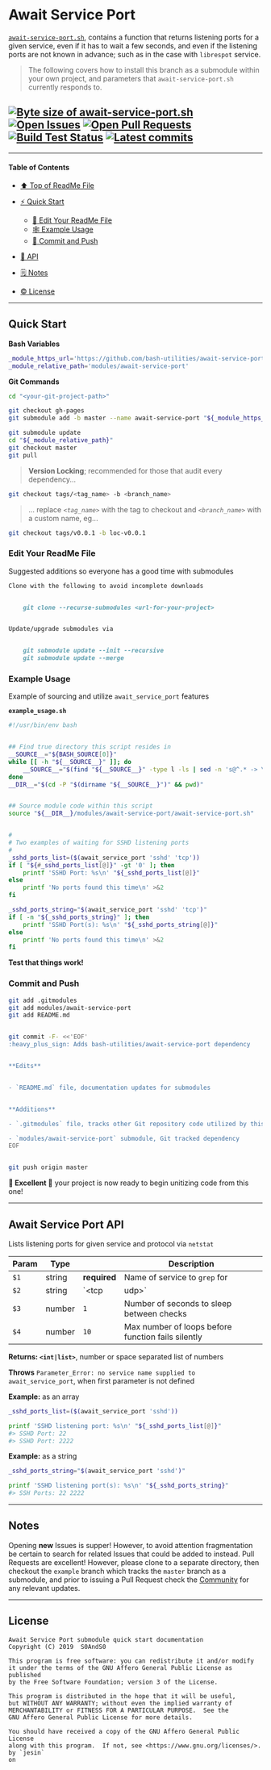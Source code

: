 # Await Service Port
[heading__title]:
  #await-service-port
  "&#x2B06; Top of this page"


[`await-service-port.sh`][await_service_port__master__source_code], contains a function that returns listening ports for a given service, even if it has to wait a few seconds, and even if the listening ports are not known in advance; such as in the case with `librespot` service.


> The following covers how to install this branch as a submodule within your own project, and parameters that `await-service-port.sh` currently responds to.


## [![Byte size of await-service-port.sh][badge__master__await_service_port__source_code]][await_service_port__master__source_code] [![Open Issues][badge__issues__await_service_port]][issues__await_service_port] [![Open Pull Requests][badge__pull_requests__await_service_port]][pull_requests__await_service_port] [![Build Test Status][badge__travis_ci__await_service_port]][travis_ci__await_service_port] [![Latest commits][badge__commits__await_service_port__master]][commits__await_service_port__master]


------


#### Table of Contents


- [&#x2B06; Top of ReadMe File][heading__title]

- [:zap: Quick Start][heading__quick_start]

  - [:memo: Edit Your ReadMe File][heading__edit_your_readme_file]
  - [&#x1F578; Example Usage][heading__example_usage]
  - [:floppy_disk: Commit and Push][heading__commit_and_push]

- [:scroll: API][heading__api]

- [&#x1F5D2; Notes][notes]

- [:copyright: License][heading__license]


------



## Quick Start
[heading__quick_start]:
  #quick-start
  "&#9889; ...well as quick as it may get with things like this"


**Bash Variables**


```Bash
_module_https_url='https://github.com/bash-utilities/await-service-port.git'
_module_relative_path='modules/await-service-port'
```


**Git Commands**


```Bash
cd "<your-git-project-path>"

git checkout gh-pages
git submodule add -b master --name await-service-port "${_module_https_url}" "${_module_relative_path}"

git submodule update
cd "${_module_relative_path}"
git checkout master
git pull
```


> **Version Locking**; recommended for those that audit every dependency...


```Bash
git checkout tags/<tag_name> -b <branch_name>
```


> ... replace _`<tag_name>`_ with the tag to checkout and _`<branch_name>`_ with a custom name, eg...


```Bash
git checkout tags/v0.0.1 -b loc-v0.0.1
```


### Edit Your ReadMe File
[heading__edit_your_readme_file]:
  #edit-your-readme-file
  "&#x1F4DD; Suggested additions so everyone has a good time with submodules"


Suggested additions so everyone has a good time with submodules


```MarkDown
Clone with the following to avoid incomplete downloads


    git clone --recurse-submodules <url-for-your-project>


Update/upgrade submodules via


    git submodule update --init --recursive
    git submodule update --merge
```


### Example Usage
[heading__example_usage]:
  #example-usage
  "&#x1F578; Example of sourcing and utilize `await_service_port` features"


Example of sourcing and utilize `await_service_port` features


**`example_usage.sh`**

```Bash
#!/usr/bin/env bash


## Find true directory this script resides in
__SOURCE__="${BASH_SOURCE[0]}"
while [[ -h "${__SOURCE__}" ]]; do
    __SOURCE__="$(find "${__SOURCE__}" -type l -ls | sed -n 's@^.* -> \(.*\)@\1@p')"
done
__DIR__="$(cd -P "$(dirname "${__SOURCE__}")" && pwd)"


## Source module code within this script
source "${__DIR__}/modules/await-service-port/await-service-port.sh"


#
# Two examples of waiting for SSHD listening ports
#
_sshd_ports_list=($(await_service_port 'sshd' 'tcp'))
if [ "${#_sshd_ports_list[@]}" -gt '0' ]; then
    printf 'SSHD Port: %s\n' "${_sshd_ports_list[@]}"
else
    printf 'No ports found this time\n' >&2
fi

_sshd_ports_string="$(await_service_port 'sshd' 'tcp')"
if [ -n "${_sshd_ports_string}" ]; then
    printf 'SSHD Port(s): %s\n' "${_sshd_ports_string[@]}"
else
    printf 'No ports found this time\n' >&2
fi
```


**Test that things work!**


### Commit and Push
[heading__commit_and_push]:
  #commit-and-push
  "&#x1F4BE; And congratulate yourself on not having to write something similar!"



```Bash
git add .gitmodules
git add modules/await-service-port
git add README.md


git commit -F- <<'EOF'
:heavy_plus_sign: Adds bash-utilities/await-service-port dependency


**Edits**


- `README.md` file, documentation updates for submodules


**Additions**

- `.gitmodules` file, tracks other Git repository code utilized by this project

- `modules/await-service-port` submodule, Git tracked dependency
EOF


git push origin master
```


**:tada: Excellent :tada:** your project is now ready to begin unitizing code from this one!


___


## Await Service Port API
[heading__api]:
  #await-service-port-api
  "&#x1F4DC; The arguments that `await_service_port` understands"


Lists listening ports for given service and protocol via `netstat`


| Param | Type |  | Description |
|---|---|---|---|
| `$1` | string | **required** | Name of service to `grep` for |
| `$2` | string | `<tcp|udp>` | Protocol that service communicates through |
| `$3` | number | `1` | Number of seconds to sleep between checks |
| `$4` | number | `10` | Max number of loops before function fails silently |


**Returns: `<int|list>`**, number or space separated list of numbers


**Throws** `Parameter_Error: no service name supplied to await_service_port`, when first parameter is not defined


**Example:** as an array


```Bash
_sshd_ports_list=($(await_service_port 'sshd'))

printf 'SSHD listening port: %s\n' "${_sshd_ports_list[@]}"
#> SSHD Port: 22
#> SSHD Port: 2222
```


**Example:** as a string


```Bash
_sshd_ports_string="$(await_service_port 'sshd')"

printf 'SSHD listening port(s): %s\n' "${_sshd_ports_string}"
#> SSH Ports: 22 2222
```


___


## Notes
[notes]:
  #notes
  "&#x1F5D2; Additional notes and links that may be worth clicking in the future"


Opening **new** Issues is supper! However, to avoid attention fragmentation be certain to search for related Issues that could be added to instead. Pull Requests are excellent! However, please clone to a separate directory, then checkout the `example` branch which tracks the `master` branch as a submodule, and prior to issuing a Pull Request check the [Community][await_service_port__community] for any relevant updates.


___



## License
[heading__license]:
  #license
  "&#x00A9; Legal bits of Open Source software"


```
Await Service Port submodule quick start documentation
Copyright (C) 2019  S0AndS0

This program is free software: you can redistribute it and/or modify
it under the terms of the GNU Affero General Public License as published
by the Free Software Foundation; version 3 of the License.

This program is distributed in the hope that it will be useful,
but WITHOUT ANY WARRANTY; without even the implied warranty of
MERCHANTABILITY or FITNESS FOR A PARTICULAR PURPOSE.  See the
GNU Affero General Public License for more details.

You should have received a copy of the GNU Affero General Public License
along with this program.  If not, see <https://www.gnu.org/licenses/>.
by `jesin`
on
```



[badge__travis_ci__await_service_port]:
  https://img.shields.io/travis/bash-utilities/await-service-port/example.svg

[travis_ci__await_service_port]:
  https://travis-ci.com/bash-utilities/await-service-port
  "&#x1F6E0; Automated tests and build logs"


[badge__commits__await_service_port__master]:
  https://img.shields.io/github/last-commit/bash-utilities/await-service-port/master.svg

[commits__await_service_port__master]:
  https://github.com/bash-utilities/await-service-port/commits/master
  "&#x1F4DD; History of changes on this branch"


[await_service_port__community]:
  https://github.com/bash-utilities/await-service-port/community
  "&#x1F331; Dedicated to functioning code"


[await_service_port__example_branch]:
  https://github.com/bash-utilities/await-service-port/tree/example
  "If it lurches, it lives"


[badge__issues__await_service_port]:
  https://img.shields.io/github/issues/bash-utilities/await-service-port.svg

[issues__await_service_port]:
  https://github.com/bash-utilities/await-service-port/issues
  "&#x2622; Search for and _bump_ existing issues or open new issues for project maintainer to address."


[badge__pull_requests__await_service_port]:
  https://img.shields.io/github/issues-pr/bash-utilities/await-service-port.svg

[pull_requests__await_service_port]:
  https://github.com/bash-utilities/await-service-port/pulls
  "&#x1F3D7; Pull Request friendly, though please check the Community guidelines"


[badge__master__await_service_port__source_code]:
  https://img.shields.io/github/size/bash-utilities/await-service-port/await-service-port.sh.svg?label=await-service-port.sh

[await_service_port__master__source_code]:
  https://github.com/bash-utilities/await-service-port/blob/master/await-service-port.sh
  "&#x2328; Project source code!"
